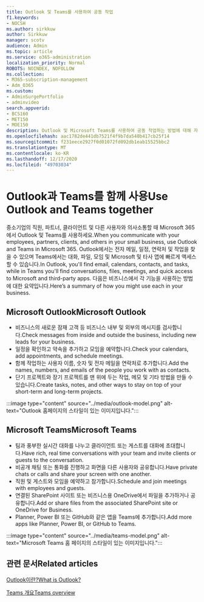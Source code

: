 ```yaml
---
title: Outlook 및 Teams를 사용하여 공동 작업
f1.keywords:
- NOCSH
ms.author: sirkkuw
author: Sirkkuw
manager: scotv
audience: Admin
ms.topic: article
ms.service: o365-administration
localization_priority: Normal
ROBOTS: NOINDEX, NOFOLLOW
ms.collection:
- M365-subscription-management
- Adm_O365
ms.custom:
- AdminSurgePortfolio
- adminvideo
search.appverid:
- BCS160
- MET150
- MOE150
description: Outlook 및 Microsoft Teams를 사용하여 공동 작업하는 방법에 대해 자세히 알아보고
ms.openlocfilehash: aac1782de441db7521f4f9b7da540b417cb25f14
ms.sourcegitcommit: f231eece2927f0d01072fd092db1eab15525bbc2
ms.translationtype: MT
ms.contentlocale: ko-KR
ms.lasthandoff: 12/17/2020
ms.locfileid: "49703034"
---
```

# <a name="use-outlook-and-teams-together"></a><span data-ttu-id="35ecf-103">Outlook과 Teams를 함께 사용</span><span class="sxs-lookup"><span data-stu-id="35ecf-103">Use Outlook and Teams together</span></span>

<span data-ttu-id="35ecf-104">중소기업의 직원, 파트너, 클라이언트 및 다른 사용자와 의사소통할 때 Microsoft 365에서 Outlook 및 Teams를 사용하세요.</span><span class="sxs-lookup"><span data-stu-id="35ecf-104">When you communicate with your employees, partners, clients, and others in your small business, use Outlook and Teams in Microsoft 365.</span></span> <span data-ttu-id="35ecf-105">Outlook에서는 전자 메일, 일정, 연락처 및 작업을 찾을 수 있으며 Teams에서는 대화, 파일, 모임 및 Microsoft 및 타사 앱에 빠르게 액세스할 수 있습니다.</span><span class="sxs-lookup"><span data-stu-id="35ecf-105">In Outlook, you'll find email, calendars, contacts, and tasks, while in Teams you'll find conversations, files, meetings, and quick access to Microsoft and third-party apps.</span></span> <span data-ttu-id="35ecf-106">다음은 비즈니스에서 각 기능을 사용하는 방법에 대한 요약입니다.</span><span class="sxs-lookup"><span data-stu-id="35ecf-106">Here’s a summary of how you might use each in your business.</span></span>

## <a name="microsoft-outlook"></a><span data-ttu-id="35ecf-107">Microsoft Outlook</span><span class="sxs-lookup"><span data-stu-id="35ecf-107">Microsoft Outlook</span></span>

- <span data-ttu-id="35ecf-108">비즈니스의 새로운 잠재 고객 등 비즈니스 내부 및 외부의 메시지를 검사합니다.</span><span class="sxs-lookup"><span data-stu-id="35ecf-108">Check messages from inside and outside the business, including new leads for your business.</span></span>
- <span data-ttu-id="35ecf-109">일정을 확인하고 약속을 추가하고 모임을 예약합니다.</span><span class="sxs-lookup"><span data-stu-id="35ecf-109">Check your calendars, add appointments, and schedule meetings.</span></span>
- <span data-ttu-id="35ecf-110">함께 작업하는 사용자 이름, 숫자 및 전자 메일을 연락처로 추가합니다.</span><span class="sxs-lookup"><span data-stu-id="35ecf-110">Add the names, numbers, and emails of the people you work with as contacts.</span></span>
- <span data-ttu-id="35ecf-111">단기 프로젝트와 장기 프로젝트를 맨 위에 두는 작업, 메모 및 기타 방법을 만들 수 있습니다.</span><span class="sxs-lookup"><span data-stu-id="35ecf-111">Create tasks, notes, and other ways to stay on top of your short-term and long-term projects.</span></span>

:::image type="content" source="../media/outlook-model.png" alt-text="Outlook 홈페이지의 스타일이 있는 이미지입니다.":::

## <a name="microsoft-teams"></a><span data-ttu-id="35ecf-113">Microsoft Teams</span><span class="sxs-lookup"><span data-stu-id="35ecf-113">Microsoft Teams</span></span>

- <span data-ttu-id="35ecf-114">팀과 풍부한 실시간 대화를 나누고 클라이언트 또는 게스트를 대화에 초대합니다.</span><span class="sxs-lookup"><span data-stu-id="35ecf-114">Have rich, real time conversations with your team and invite clients or guests to the conversation.</span></span>
- <span data-ttu-id="35ecf-115">비공개 채팅 또는 통화를 진행하고 화면을 다른 사용자와 공유합니다.</span><span class="sxs-lookup"><span data-stu-id="35ecf-115">Have private chats or calls and share your screen with one another.</span></span>
- <span data-ttu-id="35ecf-116">직원 및 게스트와 모임을 예약하고 참가합니다.</span><span class="sxs-lookup"><span data-stu-id="35ecf-116">Schedule and join meetings with employees and guests.</span></span>
- <span data-ttu-id="35ecf-117">연결된 SharePoint 사이트 또는 비즈니스용 OneDrive에서 파일을 추가하거나 공유합니다.</span><span class="sxs-lookup"><span data-stu-id="35ecf-117">Add or share files from the associated SharePoint site or OneDrive for Business.</span></span>
- <span data-ttu-id="35ecf-118">Planner, Power BI 또는 GitHub와 같은 앱을 Teams에 추가합니다.</span><span class="sxs-lookup"><span data-stu-id="35ecf-118">Add more apps like Planner, Power BI, or GitHub to Teams.</span></span>

:::image type="content" source="../media/teams-model.png" alt-text="Microsoft Teams 홈 페이지의 스타일이 있는 이미지입니다."::: 

## <a name="related-articles"></a><span data-ttu-id="35ecf-120">관련 문서</span><span class="sxs-lookup"><span data-stu-id="35ecf-120">Related articles</span></span>

[<span data-ttu-id="35ecf-121">Outlook이란?</span><span class="sxs-lookup"><span data-stu-id="35ecf-121">What is Outlook?</span></span>](https://support.microsoft.com/office10f1fa35-f33a-4cb7-838c-a7f3e6228b20)

[<span data-ttu-id="35ecf-122">Teams 개요</span><span class="sxs-lookup"><span data-stu-id="35ecf-122">Teams overview</span></span>](https://docs.microsoft.com/MicrosoftTeams/Teams-overview)